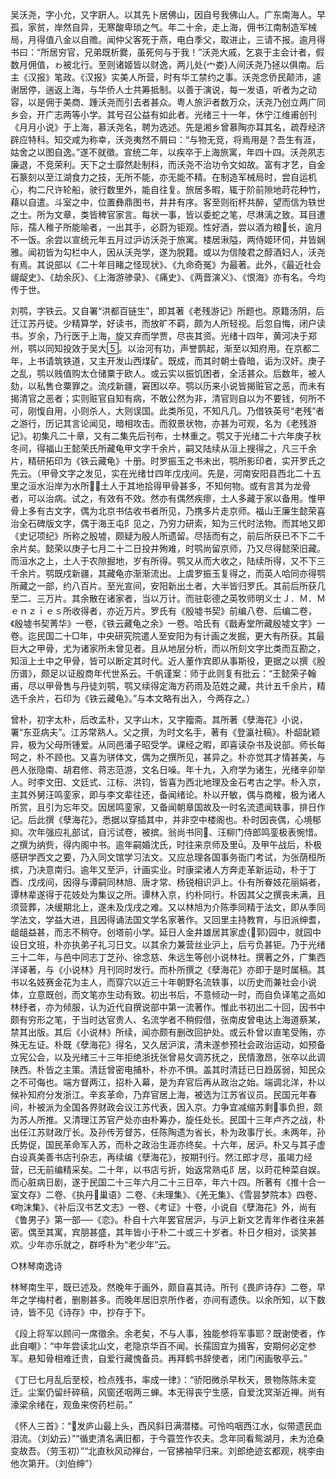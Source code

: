 <!-- { "loadSidebar": true } -->
吴沃尧，字小允，又字趼人。以其先卜居佛山，因自号我佛山人。广东南海人。早孤，家贫，岸然自异，无寒酸卑琐之气。年二十余，走上海，佣书江南制造军械局，月得值八金以自赡。闻仲父客死于燕，电白季父，取进止，三请不报。逾月得书曰：“所居穷官，兄弟既析爨，虽死何与于我！”沃尧大戚，乞哀于主会计者，假数月佣值，ゎ被北行。至则诸姬皆以财逸，两儿处{宀娄}人间沃尧乃拯以俱南。后主《汉报》笔政。《汉报》实美人所营，时有华工禁约之事。沃尧念侨民颠沛，遽谢居停，遄返上海，与华侨人士共筹抵制。以善于演说，每一发语，听者为之动容，以是佣于美商、踵沃尧而引去者甚众。粤人旅沪者数万众，沃尧乃创立两广同乡会，开广志两等小学。其号召公益有如此者。光绪三十一年，休宁江维甫创刊《月月小说》于上海，慕沃尧名，聘为选述。先是湘乡曾慕陶亦耳其名，疏荐经济辟应特科。知交咸为称幸，沃尧夷然不屑曰：“与物无竞，将焉用是？吾生有涯，姑舍之以图自逸。”遂不就徵。宣统二年，以疾卒于上海旅寓，年四十四。沃尧夙志廉退，不竞荣利。天下之士靡然赴制科，而沃尧不治功令文如故。富有才艺，自金石篆刻以至江湖食力之技，无所不能，亦无能不精。在制造军械局时，尝自运机心，构二尺许轮船，驶行数里外，能自往复。旅居多暇，辄于阶前隙地莳花种竹，藉以自遣。斗室之中，位置彝鼎图书，井井有序。客至则衔杯共醉，望而信为轶世之士。所为文章，类皆稗官家言。每状一事，皆以委蛇之笔，尽淋漓之致。耳目遭际，孺人稚子所能喻者，一出其手，必蔚为钜观。性好酒，尝以酒为粮长，逾月不一饭。余尝以宣统元年五月过沪访沃尧于旅寓。楼居湫隘，两侍姬环伺，并皆娴雅。闻初皆为勾栏中人，因从沃尧学，遂为脱籍。或以为信陵君之醇酒妇人，沃尧有焉。其说部以《二十年目睹之怪现状》、《九命奇冤》为最著。此外，《最近社会龌龊史》、《劫余灰》、《上海游骖录》、《痛史》、《两晋演义》、《恨海》亦有名。今均传于世。

刘鹗，字铁云。又自署“洪都百链生”，即其著《老残游记》所题也。原籍汤阴，后迁江苏丹徒。少精算学，好读书，而放旷不羁，颇为人所轻视。后忽自悔，闭户读书。岁余，乃行医于上海，旋又弃而学贾，尽丧其资。光绪十四年，黄河决于郑州，鹗以同知投效于吴大。以治河有功，声誉鹊起，渐至以知府用。在京都二年，上书请筑铁道，又主开发山西煤矿。既成，而其时朝士昏暗，诟为汉奸。庚子之乱，鹗以贱值购太仓储粟于欧人。或云实以振饥困者，全活甚众。后数年，被人劾，以私售仓粟罪之。流戍新疆，窘困以卒。鹗以历来小说皆揭赃官之恶，而未有揭清官之恶者；实则赃官自知有病，不敢公然为非，清官则自以为不要钱，何所不可，刚愎自用，小则杀人，大则误国。此类所见，不知凡几。乃借铁英号“老残”者之游行，历记其言论闻见，暗相攻击。而叙景状物，亦甚为可观，名为《老残游记》。初集凡二十章，又有二集先后刊布，士林重之。鹗又于光绪二十六年庚子秋冬间，得福山王懿荣氏所藏龟甲文字千余片，嗣又陆续从洹上搜得之，凡三千余片，精研拓印为《铁云藏龟》十册。时罗振玉之书未出，鹗所影印者，实开罗氏之先云。（甲骨文字之发见，实在光绪廿四年戊戌间。先是，河南安阳县西北二十五里之洹水沿岸为水所，土人于其地拾得甲骨甚多，不知何物。或有言其为龙骨者，可以治病。试之，有效有不效。然亦有偶然疾瘳，土人多藏于家以备用。惟甲骨上多有古文字，偶为北京书估收书者所见，乃携多片走京师。福山王廉生懿荣喜治全石碑版文字，偶于海王屯阝见之，乃穷力研索，知为三代时法物。而其地又即《史记项纪》所称之殷墟，颇疑为殷人所遗留。尽括而有之，前后所获已不下二千余片矣。懿荣以庚子七月二十二日投井殉难，时鹗尚留京师，乃又尽得懿荣旧藏。而洹水之上，土人于农隙掘地，岁有所得。鹗又从而大收之，陆续所得，又不下三千余片。鹗既戍新疆，其藏龟亦渐渐流出。上虞罗振玉复得之，而英人哈同亦得鹗所藏之一部，约八百片。至光宣间，安阳新出土者，大半皆归罗氏。其前后所获几至二、三万片。其余散在诸家者，当以万计。而驻彰德之英牧师明义士Ｊ．Ｍ．Ｍｅｎｚｉｅｓ所收得者，亦近万片。罗氏有《殷墟书契》前编八卷、后编二卷，《殷墟书契菁华》一卷，《铁云藏龟之余》一卷。哈氏有《戬寿堂所藏殷墟文字》一卷。迄民国二十□年，中央研究院遣人至安阳为有计画之发掘，更大有所获。其最巨大之甲骨，尤为诸家所未曾见者。且从地层分析，而以所刻文字比类而互勘之，知洹上土中之甲骨，皆可以断定其时代。近人董作宾即从事斯役，更据之以撰《殷历谱》，颇足以证殷商年代世系云。千帆谨案：师于此则复有批云：“王懿荣子翰甫，尽以甲骨售与丹徒刘鹗，鹗又续得定海方药雨及范姓之藏，共计五千余片，精选千余片，石印为《铁云藏龟》。”与本文略有出入，今两存之。）

曾朴，初字太朴，后改孟朴，又字山木，又字籀斋。其所著《孽海花》小说，署“东亚病夫”。江苏常熟人。父之撰，为时文名手，著有《登瀛社稿》。朴龆龀颖异，极为父母所锺爱。从同邑潘子昭受学。课经之暇，即喜读杂书及说部。师长每呵之，朴不顾也。又喜为骈体文，偶为之撰所见，甚异之。朴亦觉其才情甚美，与邑人张隐南、胡君修、蒋志范游，文名日噪。年十九，入府学为诸生，光绪辛卯举人。时李文田、文廷式、江标、洪钧，皆喜为西北地理及金石考古之学。朴入京，主其外舅汪鸣銮家，即与李文辈往还，备闻绪论。朴以开敏，偶与商榷，极为诸人所赏，且引为忘年交。因居鸣銮家，又备闻朝章国故及一时名流遗闻轶事，排日作记。后此撰《孽海花》，悉据以穿插其中，并非空中楼阁也。朴时因丧偶，心境郁抑。次年强应礼部试，自污试卷，被摈。翁尚书同、汪柳门侍郎鸣銮极表惋惜。之撰为纳赀，得内阁中书。逾年嗣婚沈氏，时往来京师及里。及甲午战后，朴极感研学西文之要，乃入同文馆学习法文。又应总理各国事务衙门考试，为张荫桓所摈，乃决意南归。逾年又至沪，计画实业。时康梁诸人方奔走革新运动，朴于丁酉、戊戌间，因得与谭嗣同林旭、唐才常、杨锐相识沪上。仆有所眷妓花丽娟者，谭林辈遂得于花妓处为集议之所。谭林入京，约朴同行。朴因其父之撰丧未满，且须营葬，决缓期北上，遂未及戊戌之难。又以林旭为介陈季同精于法文，即从季同学法文，学益大进，且因得诵法国文学名家著作。又回里主持教育，与旧派绅耆，龃龃益甚，而志不稍夺。创塔前小学。延日人金井雄居其家虚{郭}园中，就园中设日文班，朴亦执弟子礼习日文。以其余力兼营丝业沪上，后亏负甚钜。乃于光绪三十二年，与邑中同志丁芝孙、徐念慈、朱远生等创小说林社。撰著之外，广集西洋译著，与《小说林》月刊同时发行。而朴所撰之《孽海花》亦即于是时属稿。其书以名妓赛金花为主人，而穿穴以近三十年朝野名流轶事，以历史而兼社会小说体，立意既创，而文笔亦生动有致。初出书后，不意倾动一时，而自负译笔之高如林纾者，亦为倾服，认为近代自撰说部中第一流著作。惟此书初出二十回，因书中颇有穷形之笔，于当时达官贵人、名流学者不稍假借，张南皮曾电达上海道蔡某，禁其出版。其后《小说林》所续，闻亦颇有删改回护处。或云朴曾以直笔受贿，亦殊无左证。朴既《孽海花》得名，又久居沪滨，清未遂参预社会政治运动，如预备立宪公会，以及光绪三十三年拒绝浙抚张曾易攵调苏抚之，民情激昂，张卒以此调陕西。朴皆之主策。清廷曾密电捕朴，朴亦不惧。盖其时清廷已日趋孱弱，知民众之不可侮也。端方督两江，招朴入幕，是为弃官后再从政治之始。端调北洋，朴以候补知府分发浙江。辛亥革命，乃弃官居上海，被选为江苏省议员。民国元年春间，朴被派为全国各界财政会议江苏代表，因入京。力争宜减缩苏剩事负担，颇为苏人所推。又清理江苏官产处亦由朴筹办，旋任处长。民国十三年卢齐之战，朴出任江苏财政厅长。及孙传芳督苏，任陈陶遗为省长，朴为政事厅长。未两年，孙氏势促，国民革命军入苏，而朴之政治生涯亦终矣。十六年，居沪。朴又与其子虚白设真美善书店刊杂志，再续编《孽海花》，按期刊行。然江郎才尽，虽竭力经营，已无前编精采矣。二十年，以书店亏折，始返常熟屯阝居，以莳花种菜自娱。而心脏病日剧，遂于民国二十三年六月二十三日卒，年六十四。所著有《推十合一室文存》二卷、《执丹巢语》二卷、《未理集》、《羌无集》、《雪昙梦院本》四卷、《吻沫集》、《补后汉书艺文志》一卷、《考证》十卷，小说自《孽海花》外，尚有《鲁男子》第一部──《恋》。朴自十六年罢官居沪，与沪上新文艺青年作者往来甚密。偶至其寓，宾朋甚盛，其年皆小于朴二十或三十岁者。朴日夕相对，谈笑甚欢。少年亦乐就之，群呼朴为“老少年”云。

○林琴南逸诗

林琴南生平，既已述及。然晚年于画外，颇自喜其诗。所刊《畏庐诗存》二卷，早年之学梅村者，删剔甚多。而晚年居旧京所作者，亦间有遗佚。以余所知，以下数诗，皆不见《诗存》中，抄存于下。

《段上将军以顾问一席徵余。余老矣，不与人事，独能参将军事耶？既谢使者，作此自嘲》：“中年尝读北山文，老隐京华百不闻。长孺固宜为揖客，安期何必定参军。悬知骨相难迁贵，自爱行藏愧备员。再拜鹤书辞使者，闭门闲画敬亭云。”

《丁巳七月乱后至校，检点残书，率成一律》：“骄阳微杀早秋天，景物陈陈未变迁。尘案仍留纤碎稿，风窗还咽两三蝉。本无得丧宁生感，自爱沈冥渐近禅。尚有濠梁余绪在，观鱼来傍药栏前。”

《怀人三首》：“发庐山最上头，西风斜日满潜楼。可怜呜咽西江水，似带遗民血泪流。（刘幼云）”“循吏清名满旧都，于今蓑笠作农夫。念年同看鸳湖月，未为沧桑变故吾。（劳玉初）”“北直秋风动禅台，一官拂袖早归来。刘郎绝迹玄都观，桃李由他次第开。（刘伯绅”）

